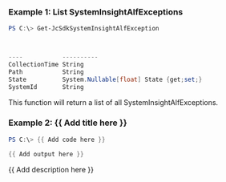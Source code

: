 ### Example 1: List SystemInsightAlfExceptions
```powershell
PS C:\> Get-JcSdkSystemInsightAlfException



----           ----------
CollectionTime String
Path           String
State          System.Nullable[float] State {get;set;}
SystemId       String


```

This function will return a list of all SystemInsightAlfExceptions.

### Example 2: {{ Add title here }}
```powershell
PS C:\> {{ Add code here }}

{{ Add output here }}
```

{{ Add description here }}

